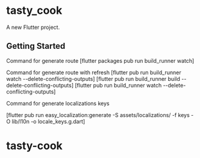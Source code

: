 # tasty_cook

A new Flutter project.

## Getting Started

Command for generate route
[flutter packages pub run build_runner watch]

Command for generate route with refresh
[flutter pub run build_runner watch --delete-conflicting-outputs]
[flutter pub run build_runner build --delete-conflicting-outputs]
[flutter pub run build_runner watch --delete-conflicting-outputs]

Command for generate localizations keys

[flutter pub run easy_localization:generate -S assets/localizations/ -f keys -O lib/l10n -o locale_keys.g.dart]
# tasty-cook
